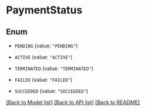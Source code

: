 # PaymentStatus

## Enum


* `PENDING` (value: `"PENDING"`)

* `ACTIVE` (value: `"ACTIVE"`)

* `TERMINATED` (value: `"TERMINATED"`)

* `FAILED` (value: `"FAILED"`)

* `SUCCEEDED` (value: `"SUCCEEDED"`)


[[Back to Model list]](../README.md#documentation-for-models) [[Back to API list]](../README.md#documentation-for-api-endpoints) [[Back to README]](../README.md)


